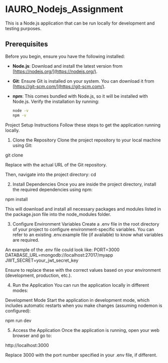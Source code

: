 # IAURO_Nodejs_Assignment

This is a Node.js application that can be run locally for development and testing purposes.

## Prerequisites

Before you begin, ensure you have the following installed:

- **Node.js**: Download and install the latest version from [https://nodejs.org/](https://nodejs.org/).
- **Git**: Ensure Git is installed on your system. You can download it from [https://git-scm.com/](https://git-scm.com/).
- **npm**: This comes bundled with Node.js, so it will be installed with Node.js. Verify the installation by running:

  ```bash
  node -v
  npm -v

Project Setup Instructions
Follow these steps to get the application running locally.

  1. Clone the Repository
  Clone the project repository to your local machine using Git:
  
  git clone <repository-url>

  Replace <repository-url> with the actual URL of the Git repository.

  Then, navigate into the project directory:
  cd <project-directory>

  2. Install Dependencies
  Once you are inside the project directory, install the required dependencies using npm:
  
  npm install

  This will download and install all necessary packages and modules listed in the package.json file into the node_modules folder.

  3. Configure Environment Variables
  Create a .env file in the root directory of your project to configure environment-specific variables. You can refer to an existing .env.example file (if available) to know what variables are required.

  An example of the .env file could look like:
  PORT=3000
  DATABASE_URL=mongodb://localhost:27017/myapp
  JWT_SECRET=your_jwt_secret_key

  Ensure to replace these with the correct values based on your environment (development, production, etc.).

  4. Run the Application
  You can run the application locally in different modes:

  Development Mode
  Start the application in development mode, which includes automatic restarts when you make changes (assuming nodemon is configured):

  npm run dev

  5. Access the Application
  Once the application is running, open your web browser and go to:

  http://localhost:3000

  Replace 3000 with the port number specified in your .env file, if different.

